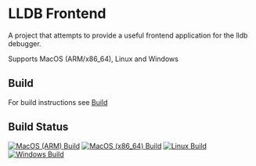 # LLDB Frontend
A project that attempts to provide a useful frontend application for the lldb debugger.

Supports MacOS (ARM/x86_64), Linux and Windows


## Build
For build instructions see [Build](BUILD.md)

## Build Status
[![MacOS (ARM) Build](https://github.com/rfmineguy/lldb-frontend/actions/workflows/macos-arm.yml/badge.svg?branch=run-actions&label=MacOS%20ARM%20Build)](https://github.com/rfmineguy/lldb-frontend/actions/workflows/macos-arm.yml)
[![MacOS (x86_64) Build](https://github.com/rfmineguy/lldb-frontend/actions/workflows/macos-x64.yml/badge.svg?branch=run-actions&label=MacOS%20x86_64%20Build)](https://github.com/rfmineguy/lldb-frontend/actions/workflows/macos-x64.yml)
[![Linux Build](https://github.com/rfmineguy/lldb-frontend/actions/workflows/linux.yml/badge.svg?branch=run-actions&label=Linux%20Build)](https://github.com/rfmineguy/lldb-frontend/actions/workflows/linux.yml)
[![Windows Build](https://github.com/rfmineguy/lldb-frontend/actions/workflows/windows.yml/badge.svg?branch=run-actions&label=Windows%20Build)](https://github.com/rfmineguy/lldb-frontend/actions/workflows/windows.yml)
